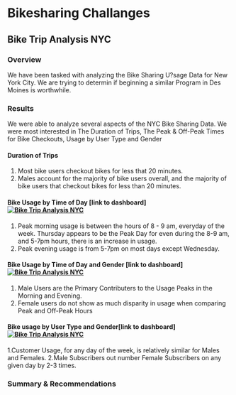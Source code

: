 # Bikesharing Challanges
## Bike Trip Analysis NYC
### Overview
We have been tasked with analyzing the Bike Sharing U?sage Data for New York City.  We are trying to determin if beginning a similar Program in Des Moines is worthwhile.  
### Results
We were able to analyze several aspects of the NYC Bike Sharing Data.  We were most interested in The Duration of Trips, The Peak & Off-Peak Times for Bike Checkouts, Usage by User Type and Gender
#### Duration of Trips
1. Most bike users checkout bikes for less that 20 minutes.
2. Males account for the majority of bike users overall, and the majority of bike users that checkout bikes for less than 20 minutes.

#### Bike Usage by Time of Day [link to dashboard]<div class='tableauPlaceholder' id='viz1678493908611' style='position: relative'><noscript><a href='#'><img alt='Bike Trip Analysis NYC ' src='https:&#47;&#47;public.tableau.com&#47;static&#47;images&#47;Q7&#47;Q7MHWMTBT&#47;1_rss.png' style='border: none' /></a></noscript><object class='tableauViz'  style='display:none;'><param name='host_url' value='https%3A%2F%2Fpublic.tableau.com%2F' /> <param name='embed_code_version' value='3' /> <param name='path' value='shared&#47;Q7MHWMTBT' /> <param name='toolbar' value='yes' /><param name='static_image' value='https:&#47;&#47;public.tableau.com&#47;static&#47;images&#47;Q7&#47;Q7MHWMTBT&#47;1.png' /> <param name='animate_transition' value='yes' /><param name='display_static_image' value='yes' /><param name='display_spinner' value='yes' /><param name='display_overlay' value='yes' /><param name='display_count' value='yes' /><param name='language' value='en-US' /></object></div>                <script type='text/javascript'>                    var divElement = document.getElementById('viz1678493908611');                    var vizElement = divElement.getElementsByTagName('object')[0];                    vizElement.style.width='1016px';vizElement.style.height='991px';                    var scriptElement = document.createElement('script');                    scriptElement.src = 'https://public.tableau.com/javascripts/api/viz_v1.js';                    vizElement.parentNode.insertBefore(scriptElement, vizElement);                </script>
1. Peak morning usage is between the hours of 8 - 9 am, everyday of the week.  Thursday appears to be the Peak Day for even during the 8-9 am, and 5-7pm hours, there is an increase in usage.
2. Peak evening usage is from 5-7pm on most days except Wednesday.

#### Bike Usage by Time of Day and Gender [link to dashboard] <div class='tableauPlaceholder' id='viz1678494931025' style='position: relative'><noscript><a href='#'><img alt='Bike Trip Analysis NYC ' src='https:&#47;&#47;public.tableau.com&#47;static&#47;images&#47;G7&#47;G7922CSB6&#47;1_rss.png' style='border: none' /></a></noscript><object class='tableauViz'  style='display:none;'><param name='host_url' value='https%3A%2F%2Fpublic.tableau.com%2F' /> <param name='embed_code_version' value='3' /> <param name='path' value='shared&#47;G7922CSB6' /> <param name='toolbar' value='yes' /><param name='static_image' value='https:&#47;&#47;public.tableau.com&#47;static&#47;images&#47;G7&#47;G7922CSB6&#47;1.png' /> <param name='animate_transition' value='yes' /><param name='display_static_image' value='yes' /><param name='display_spinner' value='yes' /><param name='display_overlay' value='yes' /><param name='display_count' value='yes' /><param name='language' value='en-US' /></object></div>                <script type='text/javascript'>                    var divElement = document.getElementById('viz1678494931025');                    var vizElement = divElement.getElementsByTagName('object')[0];                    vizElement.style.width='1016px';vizElement.style.height='991px';                    var scriptElement = document.createElement('script');                    scriptElement.src = 'https://public.tableau.com/javascripts/api/viz_v1.js';                    vizElement.parentNode.insertBefore(scriptElement, vizElement);                </script>
1. Male Users are the Primary Contributers to the Usage Peaks in the Morning and Evening.
2. Female users do not show as much disparity in usage when comparing Peak and Off-Peak Hours

#### Bike usage by User Type and Gender[link to dashboard] <div class='tableauPlaceholder' id='viz1678494790259' style='position: relative'><noscript><a href='#'><img alt='Bike Trip Analysis NYC ' src='https:&#47;&#47;public.tableau.com&#47;static&#47;images&#47;Bi&#47;BikeSharing_Challenge_16780643981890&#47;BikeTripAnalysisNYC&#47;1_rss.png' style='border: none' /></a></noscript><object class='tableauViz'  style='display:none;'><param name='host_url' value='https%3A%2F%2Fpublic.tableau.com%2F' /> <param name='embed_code_version' value='3' /> <param name='site_root' value='' /><param name='name' value='BikeSharing_Challenge_16780643981890&#47;BikeTripAnalysisNYC' /><param name='tabs' value='no' /><param name='toolbar' value='yes' /><param name='static_image' value='https:&#47;&#47;public.tableau.com&#47;static&#47;images&#47;Bi&#47;BikeSharing_Challenge_16780643981890&#47;BikeTripAnalysisNYC&#47;1.png' /> <param name='animate_transition' value='yes' /><param name='display_static_image' value='yes' /><param name='display_spinner' value='yes' /><param name='display_overlay' value='yes' /><param name='display_count' value='yes' /><param name='language' value='en-US' /></object></div>                <script type='text/javascript'>                    var divElement = document.getElementById('viz1678494790259');                    var vizElement = divElement.getElementsByTagName('object')[0];                    vizElement.style.width='1016px';vizElement.style.height='991px';                    var scriptElement = document.createElement('script');                    scriptElement.src = 'https://public.tableau.com/javascripts/api/viz_v1.js';                    vizElement.parentNode.insertBefore(scriptElement, vizElement);                </script>
1.Customer Usage, for any day of the week, is relatively similar for Males and Females.
2.Male Subscribers out number Female Subscribers on any given day by 2-3 times.

### Summary & Recommendations
